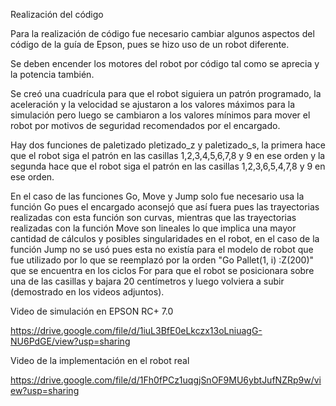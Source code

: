 Realización del código

Para la realización de código fue necesario cambiar algunos aspectos del código de la guía de Epson, pues se hizo uso de un robot diferente.

Se deben encender los motores del robot por código tal como se aprecia y la potencia también.

Se creó una cuadrícula para que el robot siguiera un patrón programado, la aceleración y la velocidad se ajustaron a los valores máximos para la simulación pero luego se cambiaron a los valores mínimos para mover el robot por motivos de seguridad recomendados por el encargado.

Hay dos funciones de paletizado pletizado_z y paletizado_s, la primera hace que el robot siga el patrón en las casillas 1,2,3,4,5,6,7,8 y 9 en ese orden y la segunda hace que el robot siga el patrón en las casillas 1,2,3,6,5,4,7,8 y 9 en ese orden.

En el caso de las funciones Go, Move y Jump solo fue necesario usa la función Go pues el encargado aconsejó que así fuera pues las trayectorias realizadas con esta función son curvas, mientras que las trayectorias realizadas con la función Move son lineales lo que implica una mayor cantidad de cálculos y posibles singularidades en el robot, en el caso de la función Jump no se usó pues esta no existía para el modelo de robot que fue utilizado por lo que se reemplazó por la orden "Go Pallet(1, i) :Z(200)" que se encuentra en los ciclos For para que el robot se posicionara sobre una de las casillas y bajara 20 centímetros y luego volviera a subir (demostrado en los videos adjuntos). 

Video de simulación en EPSON RC+ 7.0

https://drive.google.com/file/d/1iuL3BfE0eLkczx13oLniuagG-NU6PdGE/view?usp=sharing

Video de la implementación en el robot real

https://drive.google.com/file/d/1Fh0fPCz1uqgjSnOF9MU6ybtJufNZRp9w/view?usp=sharing
